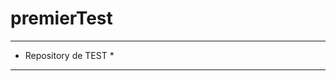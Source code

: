 # premierTest

****************************
*    Repository de TEST    *
****************************